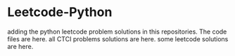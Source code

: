 # Leetcode-Python
adding the python leetcode problem solutions in this repositories. 
The code files are here.
all CTCI problems solutions are here.
some leetcode solutions are here.


































































































































































































































